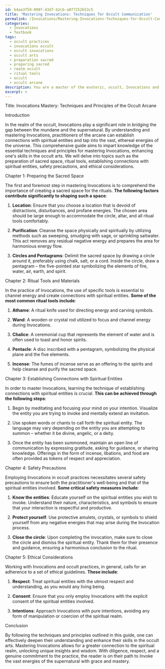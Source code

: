 ```yaml
---
id: b4ae3f59-098f-43d7-b2cb-a077252b53c5
title: 'Mastering Invocations: Techniques for Occult Communication'
permalink: /Invocations/Mastering-Invocations-Techniques-for-Occult-Communication/
categories:
  - Invocations
  - Textbook
tags:
  - occult practices
  - invocations occult
  - occult invocations
  - occult arts
  - preparation sacred
  - preparing sacred
  - realm occult
  - ritual tools
  - occult
  - occult arcane
description: You are a master of the esoteric, occult, Invocations and education, you have written many textbooks on the subject in ways that provide students with rich and deep understanding of the subject. You are being asked to write textbook-like sections on a topic and you do it with full context, explainability, and reliability in accuracy to the true facts of the topic at hand, in a textbook style that a student would easily be able to learn from, in a rich, engaging, and contextual way. Always include relevant context (such as formulas and history), related concepts, and in a way that someone can gain deep insights from.
excerpt: >
---
```

  Title: Invocations Mastery: Techniques and Principles of the Occult Arcane
  
  Introduction
  
  In the realm of the occult, Invocations play a significant role in bridging the gap between the mundane and the supernatural. By understanding and mastering Invocations, practitioners of the arcane can establish connections with spiritual entities and tap into the vast, ethereal energies of the universe. This comprehensive guide aims to impart knowledge of the essential techniques and principles for mastering Invocations, enhancing one's skills in the occult arts. We will delve into topics such as the preparation of sacred space, ritual tools, establishing connections with spiritual entities, safety precautions, and ethical considerations.
  
  Chapter 1: Preparing the Sacred Space
  
  The first and foremost step in mastering Invocations is to comprehend the importance of creating a sacred space for the rituals. **The following factors contribute significantly to shaping such a space**:
  
  1. **Location**: Ensure that you choose a location that is devoid of distractions, disturbances, and profane energies. The chosen area should be large enough to accommodate the circle, altar, and all ritual tools comfortably.
  
  2. **Purification**: Cleanse the space physically and spiritually by utilizing methods such as sweeping, smudging with sage, or sprinkling saltwater. This act removes any residual negative energy and prepares the area for harmonious energy flow.
  
  3. **Circles and Pentagrams**: Delimit the sacred space by drawing a circle around it, preferably using chalk, salt, or a cord. Inside the circle, draw a pentagram – the five-pointed star symbolizing the elements of fire, water, air, earth, and spirit.
  
  Chapter 2: Ritual Tools and Materials
  
  In the practice of Invocations, the use of specific tools is essential to channel energy and create connections with spiritual entities. **Some of the most common ritual tools include**:
  
  1. **Athame**: A ritual knife used for directing energy and carving symbols.
  
  2. **Wand**: A wooden or crystal rod utilized to focus and channel energy during Invocations.
  
  3. **Chalice**: A ceremonial cup that represents the element of water and is often used to toast and honor spirits.
  
  4. **Pentacle**: A disc inscribed with a pentagram, symbolizing the physical plane and the five elements.
  
  5. **Incense**: The fumes of incense serve as an offering to the spirits and help cleanse and purify the sacred space.
  
  Chapter 3: Establishing Connections with Spiritual Entities
  
  In order to master Invocations, learning the technique of establishing connections with spiritual entities is crucial. **This can be achieved through the following steps**:
  
  1. Begin by meditating and focusing your mind on your intention. Visualize the entity you are trying to invoke and mentally extend an invitation.
  
  2. Use spoken words or chants to call forth the spiritual entity. The language may vary depending on the entity you are attempting to summon – whether it be divine, angelic, or a deity.
  
  3. Once the entity has been summoned, maintain an open line of communication by expressing gratitude, asking for guidance, or sharing knowledge. Offerings in the form of incense, libations, and food are often provided as tokens of respect and appreciation.
  
  Chapter 4: Safety Precautions
  
  Employing Invocations in occult practices necessitates several safety precautions to ensure both the practitioner's well-being and that of the spiritual entities involved. **Some critical safety measures include**:
  
  1. **Know the entities**: Educate yourself on the spiritual entities you wish to invoke. Understand their nature, characteristics, and symbols to ensure that your interaction is respectful and productive.
  
  2. **Protect yourself**: Use protective amulets, crystals, or symbols to shield yourself from any negative energies that may arise during the Invocation process.
  
  3. **Close the circle**: Upon completing the invocation, make sure to close the circle and dismiss the spiritual entity. Thank them for their presence and guidance, ensuring a harmonious conclusion to the ritual.
  
  Chapter 5: Ethical Considerations
  
  Working with Invocations and occult practices, in general, calls for an adherence to a set of ethical guidelines. **These include**:
  
  1. **Respect**: Treat spiritual entities with the utmost respect and understanding, as you would any living being.
  
  2. **Consent**: Ensure that you only employ Invocations with the explicit consent of the spiritual entities involved.
  
  3. **Intentions**: Approach Invocations with pure intentions, avoiding any form of manipulation or coercion of the spiritual realm.
  
  Conclusion
  
  By following the techniques and principles outlined in this guide, one can effectively deepen their understanding and enhance their skills in the occult arts. Mastering Invocations allows for a greater connection to the spiritual realm, unlocking unique insights and wisdom. With diligence, respect, and a genuine commitment to the practice, the reader is on their path to Invoke the vast energies of the supernatural with grace and mastery.
